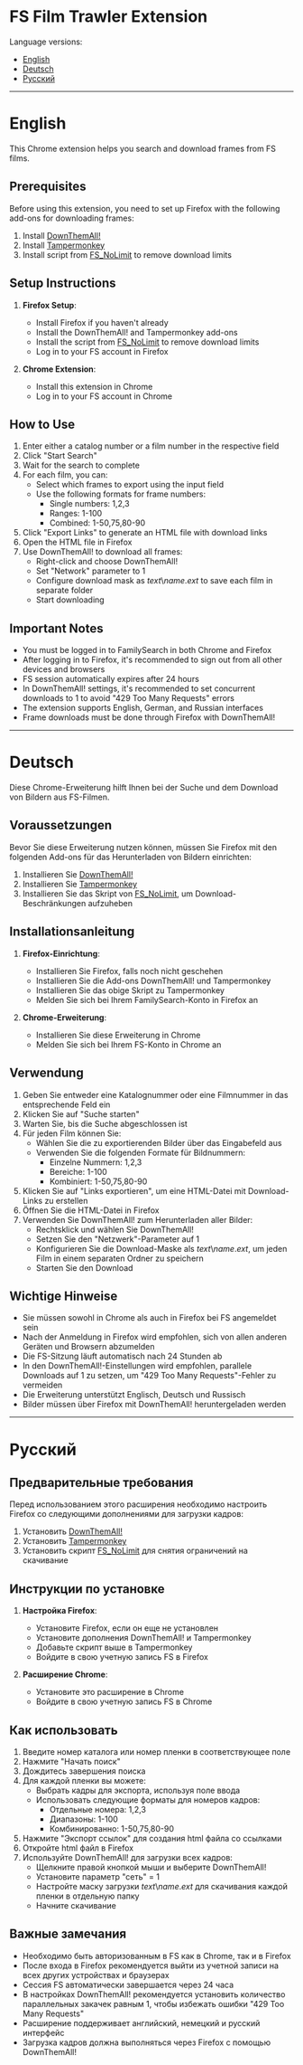 # FS Film Trawler Extension

Language versions:
- [English](#english)
- [Deutsch](#deutsch)
- [Русский](#русский)

---

# <a name="english"></a>English

This Chrome extension helps you search and download frames from FS films.

## Prerequisites

Before using this extension, you need to set up Firefox with the following add-ons for downloading frames:

1. Install [DownThemAll!](https://addons.mozilla.org/en-US/firefox/addon/downthemall/)
2. Install [Tampermonkey](https://addons.mozilla.org/en-US/firefox/addon/tampermonkey/)
3. Install script from [FS_NoLimit](https://github.com/tsamosaver/FS_NoLimit) to remove download limits

## Setup Instructions

1. **Firefox Setup**:
   - Install Firefox if you haven't already
   - Install the DownThemAll! and Tampermonkey add-ons
   - Install the script from [FS_NoLimit](https://github.com/tsamosaver/FS_NoLimit) to remove download limits
   - Log in to your FS account in Firefox

2. **Chrome Extension**:
   - Install this extension in Chrome
   - Log in to your FS account in Chrome

## How to Use

1. Enter either a catalog number or a film number in the respective field
2. Click "Start Search"
3. Wait for the search to complete
4. For each film, you can:
   - Select which frames to export using the input field
   - Use the following formats for frame numbers:
     * Single numbers: 1,2,3
     * Ranges: 1-100
     * Combined: 1-50,75,80-90
5. Click "Export Links" to generate an HTML file with download links
6. Open the HTML file in Firefox
7. Use DownThemAll! to download all frames:
   - Right-click and choose DownThemAll!
   - Set "Network" parameter to 1
   - Configure download mask as *text*\\*name*.*ext* to save each film in separate folder
   - Start downloading

## Important Notes

- You must be logged in to FamilySearch in both Chrome and Firefox
- After logging in to Firefox, it's recommended to sign out from all other devices and browsers
- FS session automatically expires after 24 hours
- In DownThemAll! settings, it's recommended to set concurrent downloads to 1 to avoid "429 Too Many Requests" errors
- The extension supports English, German, and Russian interfaces
- Frame downloads must be done through Firefox with DownThemAll!

---

# <a name="deutsch"></a>Deutsch

Diese Chrome-Erweiterung hilft Ihnen bei der Suche und dem Download von Bildern aus FS-Filmen.

## Voraussetzungen

Bevor Sie diese Erweiterung nutzen können, müssen Sie Firefox mit den folgenden Add-ons für das Herunterladen von Bildern einrichten:

1. Installieren Sie [DownThemAll!](https://addons.mozilla.org/de/firefox/addon/downthemall/)
2. Installieren Sie [Tampermonkey](https://addons.mozilla.org/de/firefox/addon/tampermonkey/)
3. Installieren Sie das Skript von [FS_NoLimit](https://github.com/tsamosaver/FS_NoLimit), um Download-Beschränkungen aufzuheben

## Installationsanleitung

1. **Firefox-Einrichtung**:
   - Installieren Sie Firefox, falls noch nicht geschehen
   - Installieren Sie die Add-ons DownThemAll! und Tampermonkey
   - Installieren Sie das obige Skript zu Tampermonkey
   - Melden Sie sich bei Ihrem FamilySearch-Konto in Firefox an

2. **Chrome-Erweiterung**:
   - Installieren Sie diese Erweiterung in Chrome
   - Melden Sie sich bei Ihrem FS-Konto in Chrome an

## Verwendung

1. Geben Sie entweder eine Katalognummer oder eine Filmnummer in das entsprechende Feld ein
2. Klicken Sie auf "Suche starten"
3. Warten Sie, bis die Suche abgeschlossen ist
4. Für jeden Film können Sie:
   - Wählen Sie die zu exportierenden Bilder über das Eingabefeld aus
   - Verwenden Sie die folgenden Formate für Bildnummern:
     * Einzelne Nummern: 1,2,3
     * Bereiche: 1-100
     * Kombiniert: 1-50,75,80-90
5. Klicken Sie auf "Links exportieren", um eine HTML-Datei mit Download-Links zu erstellen
6. Öffnen Sie die HTML-Datei in Firefox
7. Verwenden Sie DownThemAll! zum Herunterladen aller Bilder:
   - Rechtsklick und wählen Sie DownThemAll!
   - Setzen Sie den "Netzwerk"-Parameter auf 1
   - Konfigurieren Sie die Download-Maske als *text*\\*name*.*ext*, um jeden Film in einem separaten Ordner zu speichern
   - Starten Sie den Download

## Wichtige Hinweise

- Sie müssen sowohl in Chrome als auch in Firefox bei FS angemeldet sein
- Nach der Anmeldung in Firefox wird empfohlen, sich von allen anderen Geräten und Browsern abzumelden
- Die FS-Sitzung läuft automatisch nach 24 Stunden ab
- In den DownThemAll!-Einstellungen wird empfohlen, parallele Downloads auf 1 zu setzen, um "429 Too Many Requests"-Fehler zu vermeiden
- Die Erweiterung unterstützt Englisch, Deutsch und Russisch
- Bilder müssen über Firefox mit DownThemAll! heruntergeladen werden

---

# <a name="русский"></a>Русский

## Предварительные требования

Перед использованием этого расширения необходимо настроить Firefox со следующими дополнениями для загрузки кадров:

1. Установить [DownThemAll!](https://addons.mozilla.org/ru/firefox/addon/downthemall/)
2. Установить [Tampermonkey](https://addons.mozilla.org/ru/firefox/addon/tampermonkey/)
3. Установить скрипт [FS_NoLimit](https://github.com/tsamosaver/FS_NoLimit) для снятия ограничений на скачивание

## Инструкции по установке

1. **Настройка Firefox**:
   - Установите Firefox, если он еще не установлен
   - Установите дополнения DownThemAll! и Tampermonkey
   - Добавьте скрипт выше в Tampermonkey
   - Войдите в свою учетную запись FS в Firefox

2. **Расширение Chrome**:
   - Установите это расширение в Chrome
   - Войдите в свою учетную запись FS в Chrome

## Как использовать

1. Введите номер каталога или номер пленки в соответствующее поле
2. Нажмите "Начать поиск"
3. Дождитесь завершения поиска
4. Для каждой пленки вы можете:
   - Выбрать кадры для экспорта, используя поле ввода
   - Использовать следующие форматы для номеров кадров:
     * Отдельные номера: 1,2,3
     * Диапазоны: 1-100
     * Комбинированно: 1-50,75,80-90
5. Нажмите "Экспорт ссылок" для создания html файла со ссылками
6. Откройте html файл в Firefox
7. Используйте DownThemAll! для загрузки всех кадров:
   - Щелкните правой кнопкой мыши и выберите DownThemAll!
   - Установите параметр "сеть" = 1
   - Настройте маску загрузки *text*\\*name*.*ext* для скачивания каждой пленки в отдельную папку
   - Начните скачивание

## Важные замечания

- Необходимо быть авторизованным в FS как в Chrome, так и в Firefox
- После входа в Firefox рекомендуется выйти из учетной записи на всех других устройствах и браузерах
- Сессия FS автоматически завершается через 24 часа
- В настройках DownThemAll! рекомендуется установить количество параллельных закачек равным 1, чтобы избежать ошибки "429 Too Many Requests"
- Расширение поддерживает английский, немецкий и русский интерфейс
- Загрузка кадров должна выполняться через Firefox с помощью DownThemAll!
